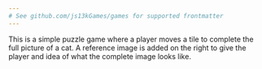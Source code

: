 ```yaml
---
# See github.com/js13kGames/games for supported frontmatter
---
```

This is a simple puzzle game where a player moves a tile to complete the full picture of a cat. A reference image is added on the right to give the player and idea of what the complete image looks like.